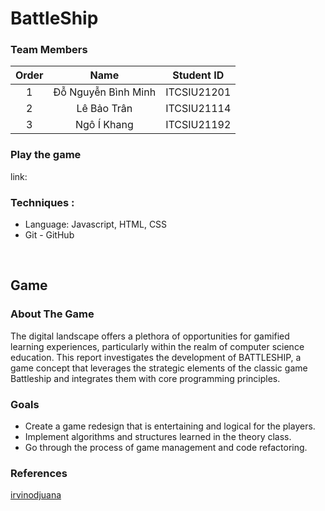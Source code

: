 # BattleShip

### Team Members

| Order |         Name          | Student ID  |
|:-----:|:---------------------:|:-----------:|
|   1   |   Đỗ Nguyễn Bình Minh    | ITCSIU21201 |
|   2   |   Lê Bảo Trân  | ITCSIU21114 |
|   3   |   Ngô Í Khang         | ITCSIU21192 |

### Play the game
link: 

### Techniques :
- Language: Javascript, HTML, CSS
- Git - GitHub
<br />

## Game <a name="Game"></a>
### About The Game
The digital landscape offers a plethora of opportunities for gamified learning experiences, particularly within the realm of computer science education. This report investigates the development of BATTLESHIP, a game concept that leverages the strategic elements of the classic game Battleship and integrates them with core programming principles.
### Goals
- Create a game redesign that is entertaining and logical for the players.
- Implement algorithms and structures learned in the theory class.
- Go through the process of game management and code refactoring.
### References
[irvinodjuana](https://github.com/irvinodjuana/Battleship)
